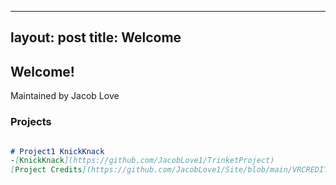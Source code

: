 
---
layout: post
title: Welcome
---
## Welcome!
Maintained by Jacob Love

### Projects


```markdown

# Project1 KnickKnack
-[KnickKnack](https://github.com/JacobLove1/TrinketProject)
[Project Credits](https://github.com/JacobLove1/Site/blob/main/VRCREDITS.txt)

